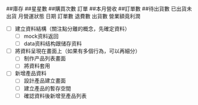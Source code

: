 <!-- *1 .eslintrc.js 補上'no-console': 'off', -->
<!-- https://github.com/Wcc723/vue-course-record/commit/90b909b9c725cb9e3fd9cb19c8d0fbaeda22ae2a -->

<!-- *2 另一種方式env.js 看NODE_ENV變換baseUrl -->


##庫存
##星星數
##購買次數
訂單
##本月營收
##訂單數
##待出貨數
已出貨未出貨
月營運狀態
日期 訂單數 退費數 出貨數 營業額竟利潤

<!-- ======@@問題================= -->
<!-- 1.@@沒辦法像課程影片 npm run dev (或npm run development開啟) 報錯-->

<!-- // @@ todotree 文檔置放 -->
- [ ] 建立資料結構（關注點分離的概念，先確定資料）
    - [ ] mock资料返回
    - [ ] data资料结构跟储存资料
- [ ] 將資料呈現在畫面上（如果有多個行為，可以再細分）
 	- [ ] 制作产品列表畫面
 	- [ ] 將資料套用
- [ ] 新增產品資料
 	- [ ] 設計產品建立畫面
 	- [ ] 建立產品的暫存空間
 	- [ ] 確認資料後新增至產品列表